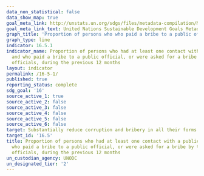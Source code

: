 ```yaml
---
data_non_statistical: false
data_show_map: true
goal_meta_link: http://unstats.un.org/sdgs/files/metadata-compilation/Metadata-Goal-16.pdf
goal_meta_link_text: United Nations Sustainable Development Goals Metadata (pdf 1361kB)
graph_title: 'Proportion of persons who who paid a bribe to a public official, or were asked for a bribe'
graph_type: line
indicator: 16.5.1
indicator_name: Proportion of persons who had at least one contact with a public official
  and who paid a bribe to a public official, or were asked for a bribe by those public
  officials, during the previous 12 months
layout: indicator
permalink: /16-5-1/
published: true
reporting_status: complete
sdg_goal: '16'
source_active_1: true
source_active_2: false
source_active_3: false
source_active_4: false
source_active_5: false
source_active_6: false
target: Substantially reduce corruption and bribery in all their forms
target_id: '16.5'
title: Proportion of persons who had at least one contact with a public official and
  who paid a bribe to a public official, or were asked for a bribe by those public
  officials, during the previous 12 months
un_custodian_agency: UNODC
un_designated_tier: '2'
---
```

